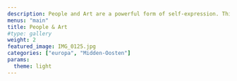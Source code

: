 ```yaml
---
description: People and Art are a powerful form of self-expression. This category documents style through inspiring shots of street fashion, skincare products, avant-garde editorial photographs, and more.
menus: "main"
title: People & Art
#type: gallery
weight: 2
featured_image: IMG_0125.jpg
categories: ["europa", "Midden-Oosten"]
params:
  theme: light
---
```

